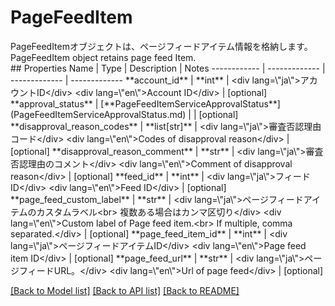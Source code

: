 # PageFeedItem

<div lang=\"ja\">PageFeedItemオブジェクトは、ページフィードアイテム情報を格納します。</div> <div lang=\"en\">PageFeedItem object retains page feed Item.</div> 
## Properties
Name | Type | Description | Notes
------------ | ------------- | ------------- | -------------
**account_id** | **int** | &lt;div lang&#x3D;\&quot;ja\&quot;&gt;アカウントID&lt;/div&gt; &lt;div lang&#x3D;\&quot;en\&quot;&gt;Account ID&lt;/div&gt;  | [optional] 
**approval_status** | [**PageFeedItemServiceApprovalStatus**](PageFeedItemServiceApprovalStatus.md) |  | [optional] 
**disapproval_reason_codes** | **list[str]** | &lt;div lang&#x3D;\&quot;ja\&quot;&gt;審査否認理由コード&lt;/div&gt; &lt;div lang&#x3D;\&quot;en\&quot;&gt;Codes of disapproval reason&lt;/div&gt;  | [optional] 
**disapproval_reason_comment** | **str** | &lt;div lang&#x3D;\&quot;ja\&quot;&gt;審査否認理由のコメント&lt;/div&gt; &lt;div lang&#x3D;\&quot;en\&quot;&gt;Comment of disapproval reason&lt;/div&gt;  | [optional] 
**feed_id** | **int** | &lt;div lang&#x3D;\&quot;ja\&quot;&gt;フィードID&lt;/div&gt; &lt;div lang&#x3D;\&quot;en\&quot;&gt;Feed ID&lt;/div&gt;  | [optional] 
**page_feed_custom_label** | **str** | &lt;div lang&#x3D;\&quot;ja\&quot;&gt;ページフィードアイテムのカスタムラベル&lt;br&gt; 複数ある場合はカンマ区切り&lt;/div&gt; &lt;div lang&#x3D;\&quot;en\&quot;&gt;Custom label of Page feed item.&lt;br&gt; If multiple, comma separated.&lt;/div&gt;  | [optional] 
**page_feed_item_id** | **int** | &lt;div lang&#x3D;\&quot;ja\&quot;&gt;ページフィードアイテムID&lt;/div&gt; &lt;div lang&#x3D;\&quot;en\&quot;&gt;Page feed item ID&lt;/div&gt;  | [optional] 
**page_feed_url** | **str** | &lt;div lang&#x3D;\&quot;ja\&quot;&gt;ページフィードURL。&lt;/div&gt; &lt;div lang&#x3D;\&quot;en\&quot;&gt;Url of page feed&lt;/div&gt;  | [optional] 

[[Back to Model list]](../README.md#documentation-for-models) [[Back to API list]](../README.md#documentation-for-api-endpoints) [[Back to README]](../README.md)


